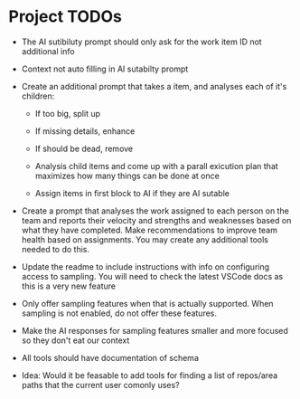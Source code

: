 # Project TODOs

- The AI sutibiluty prompt should only ask for the work item ID not additional info

- Context not auto filling in AI sutabilty prompt

- Create an additional prompt that takes a item, and analyses each of it's children:
    - If too big, split up
    - If missing details, enhance
    - If should be dead, remove
    
    - Analysis child items and come up with a parall exicution plan that maximizes how many things can be done at once
    - Assign items in first block to AI if they are AI sutable

- Create a prompt that analyses the work assigned to each person on the team and reports their velocity and strengths and weaknesses based on what they have completed. Make recommendations to improve team health based on assignments. You may create any additional tools needed to do this.

- Update the readme to include instructions with info on configuring access to sampling. You will need to check the latest VSCode docs as this is a very new feature

- Only offer sampling features when that is actually supported. When sampling is not enabled, do not offer these features.  

- Make the AI responses for sampling features smaller and more focused so they don't eat our context

- All tools should have documentation of schema

- Idea: Would it be feasable to add tools for finding a list of repos/area paths that the current user comonly uses?